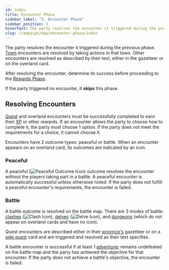 ```yaml
---
id: index
title: Encounter Phase
sidebar_label: "3. Encounter Phase"
sidebar_position: 3
hoverText: The party resolves the encounter it triggered during the previous phase.
slug: /campaign/day/encounter-phase/index
---
```


The party resolves the encounter it triggered during the previous phase. [Town](/docs/campaign/day/encounter-phase/town) encounters are resolved by taking actions in that town. Other encounters are resolved as described by their text, either in the gazetteer or on the overland card.

After resolving the encounter, determine its success before proceeding to the [Rewards Phase](/docs/campaign/day/reward-phase).

If the party triggered no encounter, it **skips** this phase.

## Resolving Encounters

[Quest](/docs/campaign/quests/index) and overland encounters must be successfully completed to earn their [XP](/docs/glossary/xp) or other rewards. If an encounter allows the party to choose how to complete it, the party must choose 1 option. If the party does not meet the requirements for a choice, it cannot choose it.

Encounters have 2 outcome types: peaceful or battle. When an encounter appears on an overland card, its outcomes are indicated by an icon.

### Peaceful

A peaceful (<img src="/icons/peaceful-outcome.svg" alt="Peaceful Outcome Icon" className="icon-svg" />) outcome resolves the encounter without the players taking part in a battle. A peaceful encounter is automatically successful unless otherwise noted. If the party does not fulfill a peaceful encounter's requirements, the encounter is failed.

### Battle

A battle outcome is resolved on the battle map. There are 3 modes of battle: [clashes](/docs/battles/types/clash) (<img src="/icons/clash.svg" alt="Clash Icon" className="icon-svg" />), [delves](/docs/battles/types/delve/index) (<img src="/icons/delve.svg" alt="Delve Icon" className="icon-svg" />), and [dungeons](/docs/battles/types/dungeon) (which do not appear on overland cards and have no icon).

Quest encounters are described either in their [province's](/docs/campaign/provinces/index) gazetteer or on a [side quest](/docs/campaign/quests/side-quests) card and are triggered and resolved as their text specifies.

A battle encounter is successful if at least 1 [adventurer](/docs/glossary/adventurer) remains undefeated on the battle map and the party has achieved the objective for that encounter. If the party does not achieve a battle's objective, the encounter is failed.
